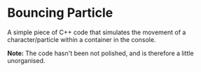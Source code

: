 # Bouncing Particle

A simple piece of C++ code that simulates the movement of a character/particle within a container in the console.

**Note:** The code hasn't been not polished, and is therefore a little unorganised. 
